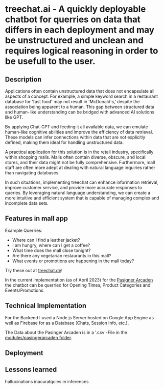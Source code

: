 # treechat.ai - A quickly deployable chatbot for querries on data that differs in each deployment and may be unstructured and unclean and requires logical reasoning in order to be usefull to the user.

## Description
Applications often contain unstructured data that does not encapsulate all aspects of a concept. For example, a simple keyword search in a restaurant database for 'fast food' may not result in 'McDonald's,' despite the association being apparent to a human. This gap between structured data and human-like understanding can be bridged with advanced AI solutions like GPT.

By applying Chat-GPT and feeding it all available data, we can emulate human-like cognitive abilities and improve the efficiency of data retrieval. These models can infer connections within data that are not explicitly defined, making them ideal for handling unstructured data.

A practical application for this solution is in the retail industry, specifically within shopping malls. Malls often contain diverse, obscure, and local stores, and their data might not be fully comprehensive. Furthermore, mall staff are often more adept at dealing with natural language inquiries rather than navigating databases.

In such situations, implementing treechat can enhance information retrieval, improve customer service, and provide more accurate responses to queries. By leveraging natural language understanding, we can create a more intuitive and efficient system that is capable of managing complex and incomplete data sets.

## Features in mall app
Example Querries:
- Where can I find a leather jacket?
- I am hungry, where can I get a coffee?
- What time does the mall close tonight?
- Are there any vegetarian restaurants in this mall?
- What events or promotions are happening in the mall today?

Try these out at [treechat.de](https://treechat.de/pasingerarcaden)!

In the current implementation (as of April 2023) for the [Pasigner Arcaden](https://goo.gl/maps/recjCyiqaSfVi4Uy5) the chatbot can be querried for Opening Times, Product Categories and Events/Promotions.

## Technical Implementation
For the Backend I used a Node.js Server hosted on Google App Engine as well as Firebase for as a Database (Chats, Session Info, etc.).

The Data about the Pasinger Arcaden is in a '.csv'-File in the [modules/pasingerarcaden folder](modules/pasingerarcaden). 

## Deployment

## Lessons learned
hallucinations
inacuratqcies in inferences
